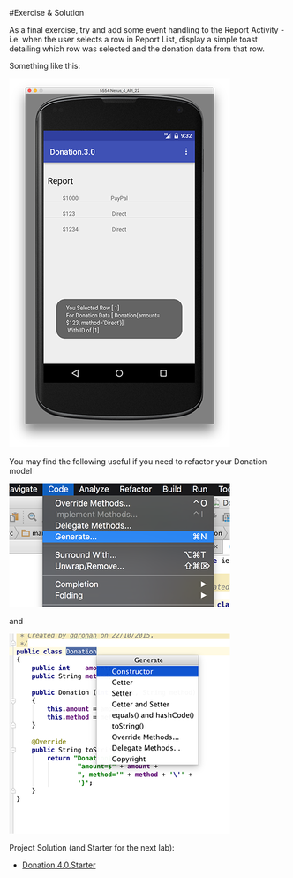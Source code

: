 #Exercise & Solution

As a final exercise, try and add some event handling to the Report Activity - i.e. when the user selects a row in Report List, display a simple toast detailing which row was selected and the donation data from that row.

Something like this:

![](../img/lab4s701.png)

You may find the following useful if you need to refactor your Donation model

![](../img/lab4s702.png)

and

![](../img/lab4s703.png)

Project Solution (and Starter for the next lab):

- [Donation.4.0.Starter](../archives/Donation.4.0.Starter.zip)

